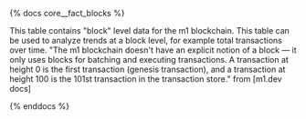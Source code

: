 {% docs core__fact_blocks %}

This table contains "block" level data for the m1 blockchain. This table can be used to analyze trends at a block level, for example total transactions over time.
"The m1 blockchain doesn't have an explicit notion of a block — it only uses blocks for batching and executing transactions.
A transaction at height 0 is the first transaction (genesis transaction), and a transaction at height 100 is the 101st transaction in the transaction store."
from [m1.dev docs]  

{% enddocs %}
